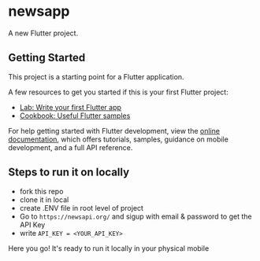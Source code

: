 # newsapp

A new Flutter project.

## Getting Started

This project is a starting point for a Flutter application.

A few resources to get you started if this is your first Flutter project:

- [Lab: Write your first Flutter app](https://docs.flutter.dev/get-started/codelab)
- [Cookbook: Useful Flutter samples](https://docs.flutter.dev/cookbook)

For help getting started with Flutter development, view the
[online documentation](https://docs.flutter.dev/), which offers tutorials,
samples, guidance on mobile development, and a full API reference.


## Steps to run it on locally

- fork this repo
- clone it in local
- create .ENV file in root level of project
- Go to `https://newsapi.org/` and sigup with email & password to get the API Key
- write `API_KEY = <YOUR_API_KEY>`


Here you go!
It's ready to run it locally in your physical mobile